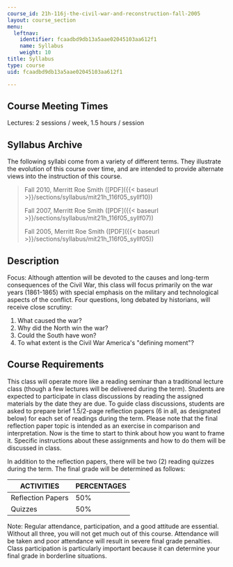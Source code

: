 ```yaml
---
course_id: 21h-116j-the-civil-war-and-reconstruction-fall-2005
layout: course_section
menu:
  leftnav:
    identifier: fcaadbd9db13a5aae02045103aa612f1
    name: Syllabus
    weight: 10
title: Syllabus
type: course
uid: fcaadbd9db13a5aae02045103aa612f1

---
```


Course Meeting Times
--------------------

Lectures: 2 sessions / week, 1.5 hours / session

Syllabus Archive
----------------

The following syllabi come from a variety of different terms. They illustrate the evolution of this course over time, and are intended to provide alternate views into the instruction of this course.

> Fall 2010, Merritt Roe Smith ([PDF]({{< baseurl >}}/sections/syllabus/mit21h_116f05_syllf10))
> 
> Fall 2007, Merritt Roe Smith ([PDF]({{< baseurl >}}/sections/syllabus/mit21h_116f05_syllf07))
> 
> Fall 2005, Merritt Roe Smith ([PDF]({{< baseurl >}}/sections/syllabus/mit21h_116f05_syllf05))

Description
-----------

Focus: Although attention will be devoted to the causes and long-term consequences of the Civil War, this class will focus primarily on the war years (1861-1865) with special emphasis on the military and technological aspects of the conflict. Four questions, long debated by historians, will receive close scrutiny:

1.  What caused the war?
2.  Why did the North win the war?
3.  Could the South have won?
4.  To what extent is the Civil War America's "defining moment"?

Course Requirements
-------------------

This class will operate more like a reading seminar than a traditional lecture class (though a few lectures will be delivered during the term). Students are expected to participate in class discussions by reading the assigned materials by the date they are due. To guide class discussions, students are asked to prepare brief 1.5/2-page reflection papers (6 in all, as designated below) for each set of readings during the term. Please note that the final reflection paper topic is intended as an exercise in comparison and interpretation. Now is the time to start to think about how you want to frame it. Specific instructions about these assignments and how to do them will be discussed in class.

In addition to the reflection papers, there will be two (2) reading quizzes during the term. The final grade will be determined as follows:

| ACTIVITIES | PERCENTAGES |
| --- | --- |
| Reflection Papers | 50% |
| Quizzes | 50% 

Note: Regular attendance, participation, and a good attitude are essential. Without all three, you will not get much out of this course. Attendance will be taken and poor attendance will result in severe final grade penalties. Class participation is particularly important because it can determine your final grade in borderline situations.